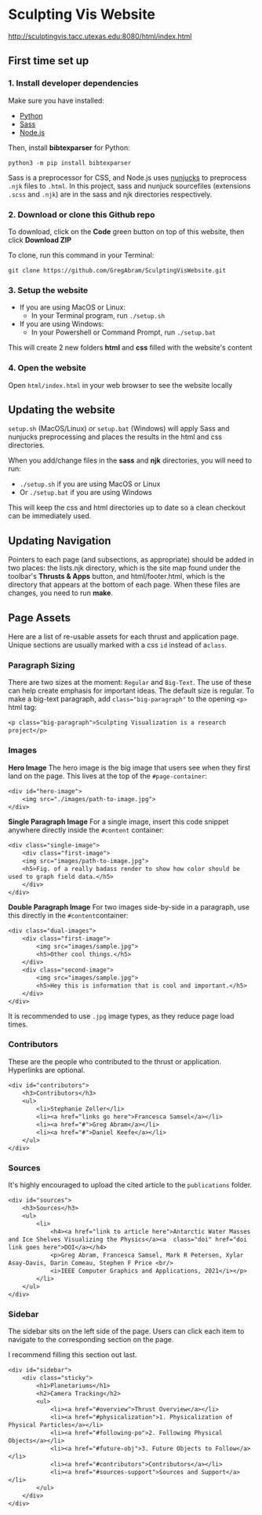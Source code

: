 
# Sculpting Vis Website

http://sculptingvis.tacc.utexas.edu:8080/html/index.html

## First time set up

### 1. Install developer dependencies

Make sure you have installed: 
- [Python](https://www.python.org/downloads)
- [Sass](https://sass-lang.com/install)
- [Node.js](https://nodejs.org/en/download)

Then, install **bibtexparser** for Python:

```
python3 -m pip install bibtexparser
```

Sass is a preprocessor for CSS, and Node.js uses [nunjucks](https://mozilla.github.io/nunjucks/) to preprocess `.njk` files to `.html`. In this project, sass and nunjuck sourcefiles (extensions `.scss` and `.njk`) are in the sass and njk directories respectively.

### 2. Download or clone this Github repo

To download, click on the **Code** green button on top of this website, then click **Download ZIP**

To clone, run this command in your Terminal:

```
git clone https://github.com/GregAbram/SculptingVisWebsite.git
```

### 3. Setup the website

- If you are using MacOS or Linux: 
	- In your Terminal program, run `./setup.sh` 
- If you are using Windows: 
	- In your Powershell or Command Prompt, run `./setup.bat`

This will create 2 new folders **html** and **css** filled with the website's content

### 4. Open the website

Open `html/index.html` in your web browser to see the website locally 

## Updating the website

`setup.sh` (MacOS/Linux) or `setup.bat` (Windows) will apply Sass and nunjucks preprocessing and places the results in the html and css directories.  

When you add/change files in the **sass** and **njk** directories, you will need to run:

- `./setup.sh` if you are using MacOS or Linux
- Or `./setup.bat` if you are using Windows

This will keep the css and html directories up to date so a clean checkout can be immediately used.

## Updating Navigation

Pointers to each page (and subsections, as appropriate) should be added in two places: the lists.njk directory, which is the site map found under the toolbar's **Thrusts & Apps** button, and html/footer.html, which is the directory that appears at the bottom of each page.   When these files are changes, you need to run **make**.

## Page Assets
Here are a list of re-usable assets for each thrust and application page. Unique sections are usually marked with a css `id` instead of a`class`.

### Paragraph Sizing
There are two sizes at the moment: `Regular` and `Big-Text`. The use of these can help create emphasis for important ideas.
The default size is regular. To make a big-text paragraph, add `class="big-paragraph"` to the opening `<p>` html tag:

    <p class="big-paragraph">Sculpting Visualization is a research project</p>

### Images
**Hero Image**
The hero image is the big image that users see when they first land on the page. This lives at the top of the `#page-container`:

    <div id="hero-image">
    	<img src="./images/path-to-image.jpg">
    </div>

**Single Paragraph Image**
For a single image, insert this code snippet anywhere directly inside the `#content` container:

    <div class="single-image">
    	<div class="first-image">
    	<img src="images/path-to-image.jpg">
    	<h5>Fig. of a really badass render to show how color should be used to graph field data.</h5>
    	</div>
    </div>

**Double Paragraph Image**
For two images side-by-side in a paragraph, use this directly in the `#content`container:

    <div class="dual-images">
    	<div class="first-image">
    		<img src="images/sample.jpg">
    		<h5>Other cool things.</h5>
    	</div>
    	<div class="second-image">
    		<img src="images/sample.jpg">
    		<h5>Hey this is information that is cool and important.</h5>
    	</div>
    </div>

It is recommended to use `.jpg` image types, as they reduce page load times.

### Contributors
These are the people who contributed to the thrust or application. Hyperlinks are optional.

    <div id="contributors">
    	<h3>Contributors</h3>
    	<ul>
    		<li>Stephanie Zeller</li>
    		<li><a href="links go here">Francesca Samsel</a></li>
    		<li><a href="#">Greg Abram</a></li>
    		<li><a href="#">Daniel Keefe</a></li>
    	</ul>
    </div>

### Sources
It's highly encouraged to upload the cited article to the `publications` folder.

    <div id="sources">
    	<h3>Sources</h3>
    	<ul>
    		<li>
    			<h4><a href="link to article here">Antarctic Water Masses and Ice Shelves Visualizing the Physics</a><a  class="doi" href="doi link goes here">DOI</a></h4>
    			<p>Greg Abram, Francesca Samsel, Mark R Petersen, Xylar Asay-Davis, Darin Comeau, Stephen F Price <br/>
    			<i>IEEE Computer Graphics and Applications, 2021</i></p>
    		</li>
    	</ul>
    </div>

### Sidebar
The sidebar sits on the left side of the page. Users can click each item to navigate to the corresponding section on the page.

I recommend filling this section out last.

    <div id="sidebar">
    	<div class="sticky">
    		<h1>Planetariums</h1>
    		<h2>Camera Tracking</h2>
    		<ul>
    			<li><a href="#overview">Thrust Overview</a></li>
    			<li><a href="#physicalization">1. Physicalization of Physical Particles</a></li>
    			<li><a href="#following-po">2. Following Physical Objects</a></li>
    			<li><a href="#future-obj">3. Future Objects to Follow</a></li>
    			<li><a href="#contributors">Contributors</a></li>
    			<li><a href="#sources-support">Sources and Support</a></li>
    		</ul>
    	</div>
    </div>
